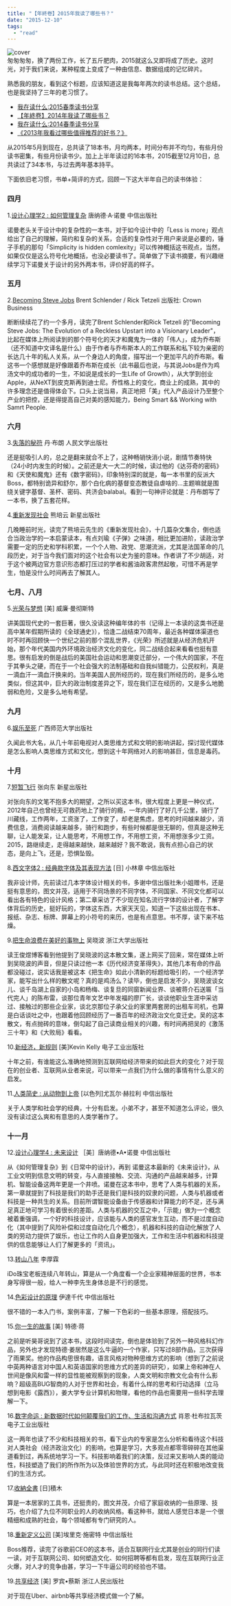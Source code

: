 ```yaml
---
title: "【年終卷】2015年我读了哪些书？"
date: "2015-12-10"
tags: 
  - "read"
---
```


![cover](https://static.is26.com/blog/2015/12/book.jpg)  
匆匆匆匆，换了两份工作，长了五斤肥肉，2015就这么又即将成了历史。这时光，对于我们来说，某种程度上变成了一种由信息、数据组成的记忆碎片。

熟悉我的朋友，看到这个标题，应该知道这是我每年两次的读书总结。这个总结，也是我坚持了三年的老习惯了。

- [我在读什么:2015春季读书分享](https://luolei.org/what-i-read-in-2015-spring/)
- [【年終卷】2014年我读了哪些书？](https://luolei.org/what-i-read-in-2014/)
- [我在读什么:2014春季读书分享](https://luolei.org/what-i-read-in-2014-spring/)
- [《2013年我看过哪些值得推荐的好书？》](https://luolei.org/books-i-read-in-2013/)

从2015年5月到现在，总共读了18本书，月均两本，时间分布并不均匀，有些月份读书密集，有些月份读书少。加上上半年读过的16本书，2015截至12月10日，总共读过了34本书，与过去两年基本持平。

下面依旧老习惯，书单+简评的方式，回顾一下这大半年自己的读书体验：

### 四月

1.[设计心理学2 : 如何管理复杂](http://book.douban.com/subject/6750510/) 唐纳德·A·诺曼 中信出版社

诺曼老头关于设计中的复杂性的一本书，对于如今设计中的「Less is more」观点给出了自己的理解，简约和复杂的关系，合适的复杂性对于用户来说是必要的，锤子手机的那句「Simplicity is hidden comlexity」可以传神概括这书观点，当然，如果仅仅是这么符号化地概括，也没必要读书了。简单做了下读书摘要，有兴趣继续学习下诺曼关于设计的另外两本书，评价好高的样子。

### 五月

2.[Becoming Steve Jobs](http://book.douban.com/subject/26335642/) Brent Schlender / Rick Tetzeli 出版社: Crown Business

断断续续花了约一个多月，读完了Brent Schlender和Rick Tetzeli 的"Becoming Steve Jobs: The Evolution of a Reckless Upstart into a Visionary Leader"，比起在媒体上所阅读到的那个符号化的天才和魔鬼为一体的「伟人」，成为乔布斯（还不知道中文译名是什么）由于作者与乔布斯本人的工作联系和私下较为亲密的长达几十年的私人关系，从一个身边人的角度，描写出一个更加平凡的乔布斯。看这书一个感想就是好像跟着乔布斯在成长（此书最后也说，与其说Jobs是作为鸡汤文中的成功者的一生，不如说是成长的一生Life of Growth），从大学到创业Apple，从NeXT到皮克斯再到迪士尼。乔性格上的变化，商业上的成熟，其中的许多理念还是值得体会下。口头上说当易，真正地把「美」代入产品设计乃至整个产业的把控，还是得提高自己对美的感知能力，Being Smart && Working with Samrt People.

### 六月

3.[失落的秘符](http://book.douban.com/subject/4171951/) 丹·布朗 人民文学出版社

还是挺吸引人的，总之是翻来就合不上了，这种畅销快消小说，剧情节奏特快（24小时内发生的时候）。之前还是大一大二的时候，读过他的《达芬奇的密码》和《天使和魔鬼》还有《数字密码》，印象特别深的就是，每一本书里的反派大Boss，都特别诡异和舒尔，那个白化病的基督变态教徒自虐啥的…主题嘛就是围绕关键字基督、圣杯、密码、共济会balabal。看到一句神评论就是：丹布朗写了一本书，换了五套花样。

4.[重新发现社会](http://book.douban.com/subject/4199761/) 熊培云 新星出版社

几晚睡前时光，读完了熊培云先生的《重新发现社会》，十几篇杂文集合，倒也适合当政治学的一本启蒙读本，有点刘瑜《子弹》之味道，相比更加进阶，读政治学需要一定的历史和学科积累，一个个人物、政党、思潮流派，尤其是法国革命的几段历史，对于当今我们面对的这个社会有以史为鉴的意味。作者讲了不少胡适，对于这个被两边官方意识形态都打压过的学者和酱油政客肃然起敬，可惜不再是学生，怕是没什么时间再去了解其人。

### 七月、八月

5.[光荣与梦想](http://book.douban.com/subject/1005492/) \[美\] 威廉·曼彻斯特

讲美国现代史的一套巨著，很久没读这种编年体的书（记得上一本读的这类书还是高中某年假期所读的《全球通史》），恰逢二战结束70周年，最近各种媒体渠道也时不时再回顾快一个世纪之前的那个混乱世界，《光荣》所述就是从经济危机开始，那个年代美国内外环境政治经济文化的变化，同二战结合起来看看也挺有意思。很有启发的倒是战后的美国社会运动和思潮变迁部分，一个伟大的国家，不在于其拳头之硬，而在于一个社会强大的法制基础和自我纠错能力，公民权利，真是一滴血汗一滴血汗换来的。当年美国人民所经历的，现在我们所经历的，是多么地类似，但这其中，巨大的政治制度差异之下，现在我们正在经历的，又是多么地脆弱和危险，又是多么地有希望。

### 九月

6.[娱乐至死](http://book.douban.com/subject/1062193/) 广西师范大学出版社

久闻此书大名，从几十年前电视对人类思维方式和文明的影响讲起，探讨现代媒体是怎么影响人类思维方式和文化，想到这十年网络对人的影响甚巨，信息是毒药。

### 十月

7.[短暂飞行](http://book.douban.com/subject/25900807/) 张向东 新星出版社

对张向东的文笔不抱多大的期望，之所以买这本书，很大程度上更是一种仪式，2012年自己也曾经无可救药地上了骑行的瘾，一年内骑行了好几千公里，骑行了川藏线，工作两年，工资涨了，工作变了，却老是焦虑，思考的时间越来越少，消费信息，消费阅读越来越多，骑行和跑步，有些时候都是很无聊的，但真是这种无聊，让人能发呆，让人能思考，不用想工作，不用想工资，不用想涨多少工资。2015，路继续走，走得越来越快，越来越好？我不敢说，我有点担心自己的状态，是向上飞，还是，恐惧坠毁。

8.[西文字体2 : 经典款字体及其表现方法](http://book.douban.com/subject/26429444/) \[日\] 小林章 中信出版社

我非设计师，先前读过几本字体设计相关的书，多谢中信出版社朱小姐赠书，还是挺有意思的，图文并茂，适用于不同场景的不同字体，不同国家、不同文化都可以看出各有特色的设计风格；第二章采访了不少现在知名流行字体的设计者，了解字体背后的历史，挺好玩的，字体这东西，大家天天见，知道一下这些出现在书本、报纸、杂志、标牌、屏幕上的小符号的来历，也是有点意思。书不厚，读下来不枯燥。

9.[把生命浪费在美好的事物上](http://book.douban.com/subject/26390229/) 吴晓波 浙江大学出版社

读王俊煜博客看到他提到了吴晓波的这本散文集，遂上网买了回来，常在媒体上听到吴晓波的声音，但是只读过他一本《历代经济变革得失》，其他几本有命的作品都没碰过，说实话我是被这本《把生命》如此小清新的标题给吸引的，一个经济学家，能写出什么样的散文呢？真的是鸡汤么？读毕，倒也是启发不少，吴晓波谈女儿、谈千岛湖上自家的小岛和杨梅、谈复旦的同窗新闻业界、谈被蒋介石送匾「当代完人」的陈布雷，谈那位青年文艺中年发福的廖厂长，谈谈他职业生涯中采访过、接触过的那些企业家，谈北京那位子承父业的家里两套房的出租车司机，也算是白话谈吐之中，也跟着他回顾经历了一番百年的经济政治文化变迁史。吴的这本散文，有点抛砖的意味，倒勾起了自己读商业相关的兴趣，有时间再把吴的《激荡三十年》和《大败局》看看。

10.[新经济，新规则](http://book.douban.com/subject/25908079/) \[美\]Kevin Kelly 电子工业出版社

十年之前，有谁能这么准确地预测到互联网给经济带来的如此巨大的变化？对于现在的创业者、互联网从业者来说，可以带来一点我们为什么做的事情有什么意义的启发。

11.[人类简史 : 从动物到上帝](http://book.douban.com/subject/25985021/) \[以色列\]尤瓦尔·赫拉利 中信出版社

关于人类学和社会学的经典，十分有启发。小弟不才，甚至不知道怎么评论，很久没有读过这么爽和有意思的人类学著作了。

### 十一月

12.[设计心理学4 : 未来设计](http://book.douban.com/subject/26647363/) ［美］唐纳德•A•诺曼 中信出版社

从《如何管理复杂》到《日常中的设计》，再到 诺曼这本最新的《未来设计》，从工业文明到信息文明的转变，与人直接接触、交流、沟通的产品越来越多，计算机、智能设备这两年更是一个井喷。诺曼在这本书中，思考了人类与机器的关系，第一章就提到了科技是我们的助手还是我们是科技的奴隶的问题，人类与机器或者科技是一种共生的关系。目前所谓智能设备由于传感器和计算能力的不足，还与满足真正地可学习有着很长的差距。人类与机器的交互之中，「示能」做为一个概念被着重强调，一个好的科技设计，应该能与人类的感官发生互动，而不是过度自动化（其中提到了风险补偿和过度自动化几个概念），机器和科技的自动化解放了人类的劳动力提供了娱乐，也让工作的人自身更加强大，工作和生活中机器和科技提供的信息能够让人们了解更多的「资讯」。

13.[转山八年](http://book.douban.com/subject/26268580/) 李厚霖

iDo珠宝老板连续八年转山，算是从一个角度看一个企业家精神层面的世界，书本身写得很一般，给人一种李先生身体总是不行的感觉。

14.[色彩设计的原理](http://book.douban.com/subject/6790599/) 伊達千代 中信出版社

很不错的一本入门书，案例丰富，了解一下色彩的一些基本原理，搭配技巧。

15.[你一生的故事](http://book.douban.com/subject/1187842/) \[美\] 特德·蒋

之前是听昊哥说到了这本书，这段时间读完，倒也是体验到了另外一种风格科幻作品，另外也才发现特德·姜居然是这么牛逼的一个作家，只写过8部作品，三次获得了雨果奖。他的作品构思很有趣，语言风格对物种思维方式的影响（想到了之前说中英两种语言对中国人和英语国家的思维方式的差异的研究），如果上帝和神在人世间是像风和雷一样的显性能被观察到的现象，人类文明和宗教文化会有什么影响？超级高BUG智商的人对于世界和社会，有着什么样的思考和行动选择（立马想到电影《露西》），姜大学专业计算机和物理，看他的作品也需要用一些科学去理解一下。

16.[数字命运 : 新数据时代如何颠覆我们的工作、生活和沟通方式](http://book.douban.com/subject/26391243/) 肖恩·杜布拉瓦茨 电子工业出版社

这一两年也读了不少和科技相关的书，看下业内的专家是怎么分析和看待这个科技对人类社会（经济政治文化）的影响，也算是学习，大多观点都零零碎碎在其他渠道看到过，再系统地学习一下。科技影响着我们的决策，反过来又影响人类的能动性，科技塑造了我们的所作所为以及体验世界的方式，与此同时还在积极地改变我们的生活方式。

17.[收納全書](http://book.douban.com/subject/25851843/) \[日\]積木

算是一本居家的工具书，还挺贵的，图文并茂，介绍了家庭收纳的一些原理、技巧，也介绍了九位不同职业的人的收纳风格。看这种书，就给人感觉日本是一个很精细和成熟的社会，每个领域都有专门研究的人。

18.[重新定义公司](http://book.douban.com/subject/26582822/) \[美\]埃里克·施密特 中信出版社

Boss推荐，读完了谷歌前CEO的这本书，适合互联网行业尤其是创业的同行们读一读，对于互联网公司、如何塑造文化、如何招聘等都有启发，现在互联网行业正火爆，对人才的竞争由甚，学习一下牛逼公司的经验也不错。

19.[共享经济](http://book.douban.com/subject/26611892/) \[美\] 罗宾•蔡斯 浙江人民出版社

对于现在Uber、airbnb等共享经济模式做一个了解。
